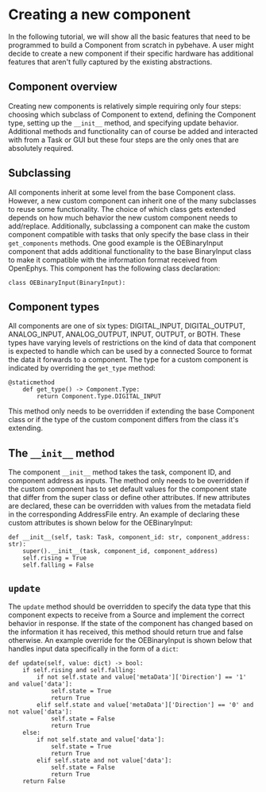 # Creating a new component

In the following tutorial, we will show all the basic features that need to be programmed to build a Component from scratch
in pybehave. A user might decide to create a new component if their specific hardware has additional features that aren't fully
captured by the existing abstractions. 

## Component overview

Creating new components is relatively simple requiring only four steps: choosing which subclass of Component to extend,
defining the Component type, setting up the `__init__` method, and specifying update behavior. Additional methods and functionality
can of course be added and interacted with from a Task or GUI but these four steps are the only ones that are absolutely required.

## Subclassing

All components inherit at some level from the base Component class. However, a new custom component can inherit one of the many 
subclasses to reuse some functionality. The choice of which class gets extended depends on how much behavior the new custom component
needs to add/replace. Additionally, subclassing a component can make the custom component compatible with tasks that only specify
the base class in their `get_components` methods. One good example is the OEBinaryInput component that adds additional functionality
to the base BinaryInput class to make it compatible with the information format received from OpenEphys. This component has
the following class declaration:

    class OEBinaryInput(BinaryInput):

## Component types

All components are one of six types: DIGITAL_INPUT, DIGITAL_OUTPUT, ANALOG_INPUT, ANALOG_OUTPUT, INPUT, OUTPUT, or BOTH.
These types have varying levels of restrictions on the kind of data that component is expected to handle which can be used
by a connected Source to format the data it forwards to a component. The type for a custom component is indicated by overriding
the `get_type` method:

    @staticmethod
        def get_type() -> Component.Type:
            return Component.Type.DIGITAL_INPUT

This method only needs to be overridden if extending the base Component class or if the type of the custom component differs
from the class it's extending.

## The `__init__` method

The component `__init__` method takes the task, component ID, and component address as inputs. The method only needs to be
overridden if the custom component has to set default values for the component state that differ from the super class or define
other attributes. If new attributes are declared, these can be overridden with values from the metadata field in the corresponding
AddressFile entry. An example of declaring these custom attributes is shown below for the OEBinaryInput:

    def __init__(self, task: Task, component_id: str, component_address: str):
        super().__init__(task, component_id, component_address)
        self.rising = True
        self.falling = False

## `update`

The `update` method should be overridden to specify the data type that this component expects to receive from a Source and 
implement the correct behavior in response. If the state of the component has changed based on the information it has received,
this method should return true and false otherwise. An example override for the OEBinaryInput is shown below that handles
input data specifically in the form of a `dict`:

    def update(self, value: dict) -> bool:
        if self.rising and self.falling:
            if not self.state and value['metaData']['Direction'] == '1' and value['data']:
                self.state = True
                return True
            elif self.state and value['metaData']['Direction'] == '0' and not value['data']:
                self.state = False
                return True
        else:
            if not self.state and value['data']:
                self.state = True
                return True
            elif self.state and not value['data']:
                self.state = False
                return True
        return False